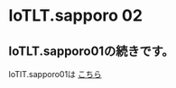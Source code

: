 # IoTLT.sapporo 02  
## IoTLT.sapporo01の続きです。　　
IoTlT.sapporo01は
[こちら](https://github.com/Yoshiki-Yamada/iotlt01_linebot)

